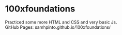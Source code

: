 # 100xfoundations  
Practiced some more HTML and CSS and very basic Js.  
GitHub Pages: samhpinto.github.io/100xfoundations/
